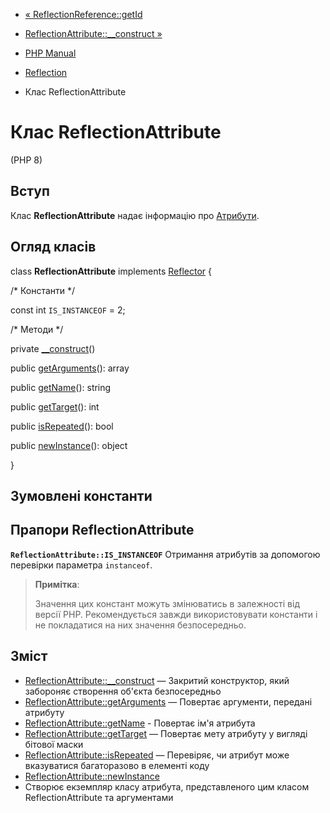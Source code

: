- [« ReflectionReference::getId](reflectionreference.getid.md)
- [ReflectionAttribute::\_\_construct »](reflectionattribute.construct.md)

- [PHP Manual](index.md)
- [Reflection](book.reflection.md)
- Клас ReflectionAttribute

# Клас ReflectionAttribute

(PHP 8)

## Вступ

Клас **ReflectionAttribute** надає інформацію про
[Атрибути](language.attributes.md).

## Огляд класів

class **ReflectionAttribute** implements
[Reflector](class.reflector.md) {

/\* Константи \*/

const int `IS_INSTANCEOF` = 2;

/\* Методи \*/

private [\_\_construct](reflectionattribute.construct.md)()

public [getArguments](reflectionattribute.getarguments.md)(): array

public [getName](reflectionattribute.getname.md)(): string

public [getTarget](reflectionattribute.gettarget.md)(): int

public [isRepeated](reflectionattribute.isrepeated.md)(): bool

public [newInstance](reflectionattribute.newinstance.md)(): object

}

## Зумовлені константи

## Прапори ReflectionAttribute

**`ReflectionAttribute::IS_INSTANCEOF`**
Отримання атрибутів за допомогою перевірки параметра `instanceof`.

> **Примітка**:
>
> Значення цих констант можуть змінюватись в залежності від версії PHP.
> Рекомендується завжди використовувати константи і не покладатися на них
> значення безпосередньо.

## Зміст

- [ReflectionAttribute::\_\_construct](reflectionattribute.construct.md)
— Закритий конструктор, який забороняє створення об'єкта безпосередньо
- [ReflectionAttribute::getArguments](reflectionattribute.getarguments.md)
— Повертає аргументи, передані атрибуту
- [ReflectionAttribute::getName](reflectionattribute.getname.md) -
Повертає ім'я атрибута
- [ReflectionAttribute::getTarget](reflectionattribute.gettarget.md)
— Повертає мету атрибуту у вигляді бітової маски
- [ReflectionAttribute::isRepeated](reflectionattribute.isrepeated.md)
— Перевіряє, чи атрибут може вказуватися багаторазово в елементі
коду
- [ReflectionAttribute::newInstance](reflectionattribute.newinstance.md)
- Створює екземпляр класу атрибута, представленого цим класом
ReflectionAttribute та аргументами
